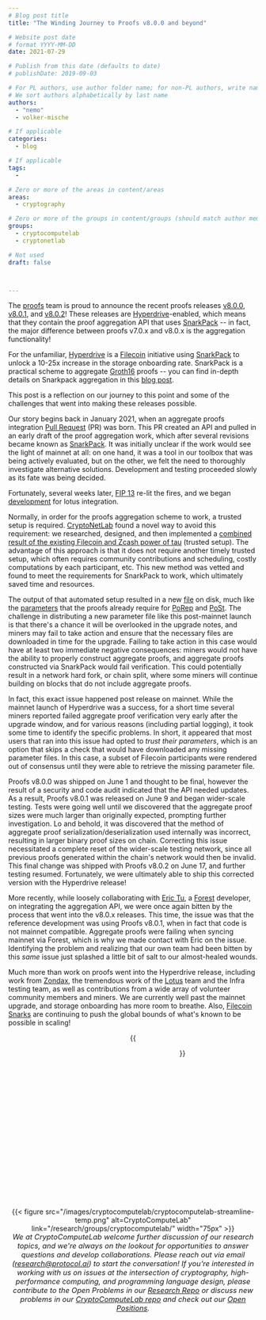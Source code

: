```yaml
---
# Blog post title
title: "The Winding Journey to Proofs v8.0.0 and beyond"

# Website post date
# format YYYY-MM-DD
date: 2021-07-29

# Publish from this date (defaults to date)
# publishDate: 2019-09-03

# For PL authors, use author folder name; for non-PL authors, write name as in paper within ""
# We sort authors alphabetically by last name
authors:
  - "nemo"
  - volker-mische

# If applicable
categories:
  - blog

# If applicable
tags:
  -

# Zero or more of the areas in content/areas
areas:
  - cryptography

# Zero or more of the groups in content/groups (should match author membership)
groups:
  - cryptocomputelab
  - cryptonetlab

# Not used
draft: false



---
```



The [proofs](https://github.com/filecoin-project/rust-fil-proofs) team is proud to announce the recent proofs releases [v8.0.0](https://github.com/filecoin-project/rust-fil-proofs/tree/filecoin-proofs-v8.0.0), [v8.0.1](https://github.com/filecoin-project/rust-fil-proofs/tree/filecoin-proofs-v8.0.1), and [v8.0.2](https://github.com/filecoin-project/rust-fil-proofs/tree/filecoin-proofs-v8.0.2)! These releases are [Hyperdrive](https://filecoin.io/blog/posts/filecoin-v13-hyperdrive-network-upgrade-unlocks-10-25x-increase-in-storage-onboarding/)-enabled, which means that they contain the proof aggregation API that uses [SnarkPack](/blog/2021/snarkpack-how-to-aggregate-snarks-efficiently/) -- in fact, the major difference between proofs v7.0.x and v8.0.x is the aggregation functionality!

For the unfamiliar, [Hyperdrive](https://filecoin.io/blog/posts/filecoin-v13-hyperdrive-network-upgrade-unlocks-10-25x-increase-in-storage-onboarding/) is a [Filecoin](https://filecoin.io/) initiative using [SnarkPack](/blog/2021/snarkpack-how-to-aggregate-snarks-efficiently/) to unlock a 10-25x increase in the storage onboarding rate. SnarkPack is a practical scheme to aggregate [Groth16](http://www.zeroknowledgeblog.com/index.php/groth16) proofs -- you can find in-depth details on Snarkpack aggregation in this [blog post](/blog/2021/snarkpack-how-to-aggregate-snarks-efficiently/).

This post is a reflection on our journey to this point and some of the challenges that went into making these releases possible.

Our story begins back in January 2021, when an aggregate proofs integration [Pull Request](https://github.com/filecoin-project/rust-fil-proofs/pull/1395) (PR) was born. This PR created an API and pulled in an early draft of the proof aggregation work, which after several revisions became known as [SnarkPack](/blog/2021/snarkpack-how-to-aggregate-snarks-efficiently/). It was initially unclear if the work would see the light of mainnet at all: on one hand, it was a tool in our toolbox that was being actively evaluated, but on the other, we felt the need to thoroughly investigate alternative solutions. Development and testing proceeded slowly as its fate was being decided.

Fortunately, several weeks later, [FIP 13](https://github.com/filecoin-project/FIPs/blob/master/FIPS/fip-0013.md) re-lit the fires, and we began [development](https://github.com/filecoin-project/filecoin-ffi/pull/166) for lotus integration.

Normally, in order for the proofs aggregation scheme to work, a trusted setup is required. [CryptoNetLab](/groups/cryptonetlab/) found a novel way to avoid this requirement: we researched, designed, and then implemented a [combined result of the existing Filecoin and Zcash power of tau](https://github.com/filecoin-project/taupipp) (trusted setup). The advantage of this approach is that it does not require another timely trusted setup, which often requires community contributions and scheduling, costly computations by each participant, etc. This new method was vetted and found to meet the requirements for SnarkPack to work, which ultimately saved time and resources.

The output of that automated setup resulted in a new [file](https://proofs.filecoin.io/v28-fil-inner-product-v1.srs) on disk, much like the [parameters](https://proofs.filecoin.io/) that the proofs already require for [PoRep](https://spec.filecoin.io/algorithms/pos/porep/) and [PoSt](https://spec.filecoin.io/algorithms/pos/post/). The challenge in distributing a new parameter file like this post-mainnet launch is that there's a chance it will be overlooked in the upgrade notes, and miners may fail to take action and ensure that the necessary files are downloaded in time for the upgrade. Failing to take action in this case would have at least two immediate negative consequences: miners would not have the ability to properly construct aggregate proofs, and aggregate proofs constructed via SnarkPack would fail verification. This could potentially result in a network hard fork, or chain split, where some miners will continue building on blocks that do not include aggregate proofs.

In fact, this exact issue happened post release on mainnet. While the mainnet launch of Hyperdrive was a success, for a short time several miners reported failed aggregate proof verification very early after the upgrade window, and for various reasons (including partial logging), it took some time to identify the specific problems. In short, it appeared that most users that ran into this issue had opted to *trust their parameters*, which is an option that skips a check that would have downloaded any missing parameter files. In this case, a subset of Filecoin participants were rendered out of consensus until they were able to retrieve the missing parameter file.

Proofs v8.0.0 was shipped on June 1 and thought to be final, however the result of a security and code audit indicated that the API needed updates. As a result, Proofs v8.0.1 was released on June 9 and began wider-scale testing. Tests were going well until we discovered that the aggregate proof sizes were much larger than originally expected, prompting further investigation. Lo and behold, it was discovered that the method of aggregate proof serialization/deserialization used internally was incorrect, resulting in larger binary proof sizes on chain. Correcting this issue necessitated a complete reset of the wider-scale testing network, since all previous proofs generated within the chain's network would then be invalid. This final change was shipped with Proofs v8.0.2 on June 17, and further testing resumed. Fortunately, we were ultimately able to ship this corrected version with the Hyperdrive release!

More recently, while loosely collaborating with [Eric Tu](https://github.com/EC2), a [Forest](https://github.com/ChainSafe/forest) developer, on integrating the aggregation API, we were once again bitten by the process that went into the v8.0.x releases. This time, the issue was that the reference development was using Proofs v8.0.1, when in fact that code is not mainnet compatible. Aggregate proofs were failing when syncing mainnet via Forest, which is why we made contact with Eric on the issue. Identifying the problem and realizing that our own team had been bitten by this *same* issue just splashed a little bit of salt to our almost-healed wounds.

Much more than work on proofs went into the Hyperdrive release, including work from [Zondax](https://zondax.ch/news/filecoin-v13-hyperdrive), the tremendous work of the [Lotus](https://github.com/filecoin-project/lotus) team and the Infra testing team, as well as contributions from a wide array of volunteer community members and miners. We are currently well past the mainnet upgrade, and storage onboarding has more room to breathe. Also, [Filecoin Snarks](/sites/snarks/) are continuing to push the global bounds of what's known to be possible in scaling!

<center>{{<figure src="image1.png" style="width:6.5in;height:3.18056in" caption="This image illustrates the full potential of SnarkPack vs traditional batched proof verification times and sizes">}}</center>


<center>{{< figure src="/images/cryptocomputelab/cryptocomputelab-streamline-temp.png" alt=CryptoComputeLab" link="/research/groups/cryptocomputelab/" width="75px" >}}</center>

<center style=font-size:11pt><i> We at CryptoComputeLab welcome further discussion of our research topics,  and we're always on the lookout for  opportunities to answer questions and develop collaborations. Please reach out via email (<a href="mailto:research@protocol.ai">research@protocol.ai</a>) to start the conversation! If you’re interested in working with us on issues at the intersection of cryptography, high-performance computing, and programming language design, please contribute to the Open Problems in our <a href ="https://github.com/protocol/research">Research Repo</a> or discuss new problems in our <a href ="https://github.com/protocol/CryptoComputeLab">CryptoComputeLab repo</a> and check out our <a href ="https://jobs.lever.co/protocol?team=Research%20Development"> Open Positions</a>.
</i></center>
